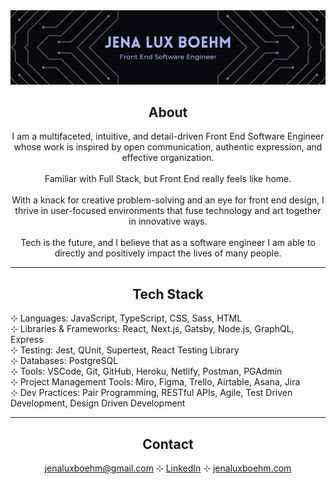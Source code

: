 <img src='./jena-boehm-header.png' alt='Jena Boehm - Full Stack Software Engineer' />

## <div align='center'>About</div>

<p align='center'>I am a multifaceted, intuitive, and detail-driven Front End Software Engineer<br/>whose work is inspired by open communication, authentic expression, and effective organization.<br/>
<br/>
Familiar with Full Stack, but Front End really feels like home.<br/>
<br/>
With a knack for creative problem-solving and an eye for front end design, I thrive in user-focused environments that fuse technology and art together in innovative ways. <br/>
<br/>
Tech is the future, and I believe that as a software engineer I am able to directly and positively impact the lives of many people.</p>

---

## <div align='center'>Tech Stack</div>
⊹ Languages: JavaScript, TypeScript, CSS, Sass, HTML<br/>
⊹ Libraries & Frameworks: React, Next.js, Gatsby, Node.js, GraphQL, Express<br/>
⊹ Testing: Jest, QUnit, Supertest, React Testing Library<br/>
⊹ Databases: PostgreSQL<br/>
⊹ Tools: VSCode, Git, GitHub, Heroku, Netlify, Postman, PGAdmin<br/>
⊹ Project Management Tools: Miro, Figma, Trello, Airtable, Asana, Jira<br/>
⊹ Dev Practices: Pair Programming, RESTful APIs, Agile, Test Driven Development, Design Driven Development<br/>

---

## <div align='center'>Contact</div>
<div align='center'><a href='mailto:jenaluxboehm@gmail.com'>jenaluxboehm@gmail.com</a> ⊹ <a href='https://www.linkedin.com/in/jenaluxboehm/'>LinkedIn</a> ⊹ <a href='https://www.jenaluxboehm.com'>jenaluxboehm.com</a>
</div>


